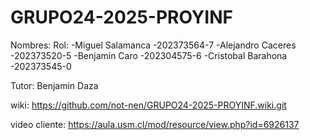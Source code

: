 # GRUPO24-2025-PROYINF
Nombres:                          Rol:
-Miguel Salamanca                 -202373564-7
-Alejandro Caceres                -202373520-5
-Benjamin Caro                    -202304575-6
-Cristobal Barahona               -202373545-0

Tutor: Benjamin Daza

wiki: https://github.com/not-nen/GRUPO24-2025-PROYINF.wiki.git

video cliente: https://aula.usm.cl/mod/resource/view.php?id=6926137
